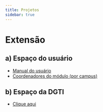```yaml
---
title: Projetos
sidebar: true
---
```


# Extensão

## a) Espaço do usuário

* [Manual do usuário](http://docs.dgti.ifce.edu.br/doku.php?id=sistemas:suap:extensao:manualdousuario)
* [Coordenadores do módulo (por campus)](http://docs.dgti.ifce.edu.br/doku.php?id=sistemas:suap:extensao:coordenadoresmodulo)

## b) Espaço da DGTI

  * [Clique aqui](http://docs.dgti.ifce.edu.br/doku.php?id=sistemas:suap:extensao:acessodgti)
